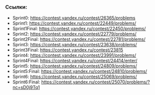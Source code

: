 ### Ссылки:
* Sprint0: https://contest.yandex.ru/contest/26365/problems
* Sprint1: https://contest.yandex.ru/contest/22449/problems/
* Sprint1Final: https://contest.yandex.ru/contest/22450/problems/
* Sprint2: https://contest.yandex.ru/contest/22779/problems/
* Sprint2Final: https://contest.yandex.ru/contest/22781/problems/
* Sprint3: https://contest.yandex.ru/contest/23638/problems/
* Sprint3Final: https://contest.yandex.ru/contest/23815
* Sprint4: https://contest.yandex.ru/contest/23991/problems/
* Sprint4Final: https://contest.yandex.ru/contest/24414/enter/
* Sprint5: https://contest.yandex.ru/contest/24809/problems/
* Sprint5:Final: https://contest.yandex.ru/contest/24810/problems/
* Sprint6: https://contest.yandex.ru/contest/25069/problems/
* Sprint6:Final: https://contest.yandex.ru/contest/25070/problems/?nc=sD0j9Tq1